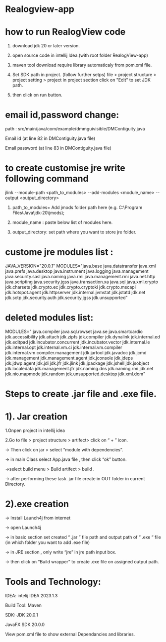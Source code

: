 # Realogview-app

# how to run RealogView code

 1. download jdk 20 or later version.

 2. open source code in intellij Idea.(with root folder RealogView-app) 

 3. maven tool download require library automaticaly from pom.xml file.

 4. Set SDK path in project. (follow further setps)
 file > project structure > project setting > project
in project section click on "Edit" to set JDK path.

 5. then click on run button.

# email id,password change:

path : src/main/java/com/example/dmmguivisible/DMContiguity.java

Email id (at line 82 in DMContiguity.java file)

Email password (at line 83 in DMContiguity.java file)


# to create customise jre write following command

jlink --module-path <path_to_modules> --add-modules <module_name> --output <output_directory>

1. path_to_modules= Add jmods folder path here (e.g. C:\Program Files\Java\jdk-20\jmods);

2. module_name : paste below list of modules here.
   
3. output_directory: set path where you want to store jre folder.


# custome jre modules list :

JAVA_VERSION="20.0.1"
MODULES="java.base java.datatransfer java.xml java.prefs java.desktop java.instrument java.logging java.management java.security.sasl java.naming java.rmi java.management.rmi java.net.http java.scripting java.security.jgss java.transaction.xa java.sql java.xml.crypto jdk.charsets jdk.crypto.ec jdk.crypto.cryptoki jdk.crypto.mscapi jdk.hotspot.agent jdk.httpserver jdk.internal.jvmstat jdk.jstatd jdk.net jdk.sctp jdk.security.auth jdk.security.jgss jdk.unsupported"

# deleted modules list: 

MODULES=" java.compiler java.sql.rowset java.se java.smartcardio jdk.accessibility jdk.attach jdk.zipfs jdk.compiler jdk.dynalink jdk.internal.ed jdk.editpad jdk.incubator.concurrent jdk.incubator.vector jdk.internal.le jdk.internal.opt jdk.internal.vm.ci jdk.internal.vm.compiler jdk.internal.vm.compiler.management jdk.jartool jdk.javadoc jdk.jcmd jdk.management jdk.management.agent jdk.jconsole jdk.jdeps jdk.jdwp.agent jdk.jdi jdk.jfr jdk.jlink jdk.jpackage jdk.jshell jdk.jsobject jdk.localedata jdk.management.jfr jdk.naming.dns jdk.naming.rmi jdk.net jdk.nio.mapmode jdk.random jdk.unsupported.desktop jdk.xml.dom"



# 

# Steps to create .jar file and .exe file.

# 1). Jar creation

1.Onpen project in intellij idea 

2.Go to file > project structure > artifect> click on “ + ” icon.

-> Then click on  jar > select “module with dependencies”.

-> in main Class select App.java file , then click “ok” button. 

->select build menu > Build artifect > build . 

-> after performing these task .jar file create in OUT folder in current Directory.

# 2).exe creation

-> Install Launch4j from internet

-> open Launch4j

-> in basic section set created “ .jar ” file path and output path of “ .exe “ file (in which folder you want to add .exe file)

-> in JRE section  , only write “jre” in jre path input box.

-> then click on “Build wrapper” to create .exe file on assigned output path.

# Tools and Technology:

IDEA: intelij IDEA 2023.1.3

Build Tool: Maven

SDK: JDK 20.0.1 

JavaFX SDK 20.0.0

View pom.xml file to show external Dependancies and libraries.




